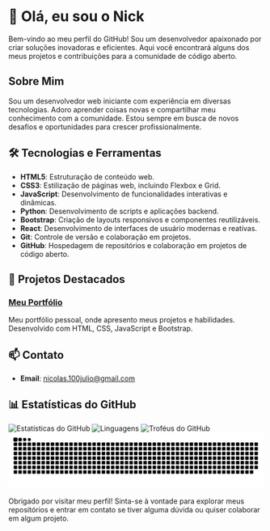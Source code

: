 # 👋 Olá, eu sou o Nick

Bem-vindo ao meu perfil do GitHub! Sou um desenvolvedor apaixonado por criar soluções inovadoras e eficientes. Aqui você encontrará alguns dos meus projetos e contribuições para a comunidade de código aberto.

## Sobre Mim

Sou um desenvolvedor web iniciante com experiência em diversas tecnologias. Adoro aprender coisas novas e compartilhar meu conhecimento com a comunidade. Estou sempre em busca de novos desafios e oportunidades para crescer profissionalmente.

## 🛠️ Tecnologias e Ferramentas

- **HTML5**: Estruturação de conteúdo web.
- **CSS3**: Estilização de páginas web, incluindo Flexbox e Grid.
- **JavaScript**: Desenvolvimento de funcionalidades interativas e dinâmicas.
- **Python**: Desenvolvimento de scripts e aplicações backend.
- **Bootstrap**: Criação de layouts responsivos e componentes reutilizáveis.
- **React**: Desenvolvimento de interfaces de usuário modernas e reativas.
- **Git**: Controle de versão e colaboração em projetos.
- **GitHub**: Hospedagem de repositórios e colaboração em projetos de código aberto.

## 🌟 Projetos Destacados

### [Meu Portfólio]([https://github.com/seu-usuario/meu-portfolio](https://nick-web-site-portfolio-curriculo.vercel.app/))
Meu portfólio pessoal, onde apresento meus projetos e habilidades. Desenvolvido com HTML, CSS, JavaScript e Bootstrap.

## 📫 Contato

- **Email**: nicolas.100julio@gmail.com

## 📊 Estatísticas do GitHub

![Estatísticas do GitHub](https://github-readme-stats.vercel.app/api?username=nickgodi&show_icons=true&theme=radical)
![Linguagens](https://github-readme-stats.vercel.app/api/top-langs/?username=nickgodi&hide_progress=true&theme=radical)
![Troféus do GitHub](https://github-profile-trophy.vercel.app/?username=nickgodi&theme=radical)
![snake gif](https://github.com/nickgodi/nickgodi/blob/output/github-contribution-grid-snake.svg)

Obrigado por visitar meu perfil! Sinta-se à vontade para explorar meus repositórios e entrar em contato se tiver alguma dúvida ou quiser colaborar em algum projeto.
